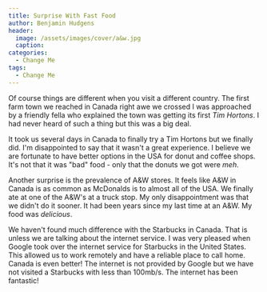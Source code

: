 ```yaml
---
title: Surprise With Fast Food
author: Benjamin Hudgens
header:
  image: /assets/images/cover/a&w.jpg
  caption:
categories:
  - Change Me
tags:
  - Change Me
---
```


Of course things are different when you visit a different country.  The first farm town we reached in Canada right awe we crossed I was approached by a friendly fella who explained the town was getting its first _Tim Hortons_.  I had never heard of such a thing but this was a big deal.

It took us several days in Canada to finally try a Tim Hortons but we finally did.  I'm disappointed to say that it wasn't a great experience.  I believe we are fortunate to have better options in the USA for donut and coffee shops.  It's not that it was "bad" food - only that the donuts we got were *meh*.

Another surprise is the prevalence of A&W stores.  It feels like A&W in Canada is as common as McDonalds is to almost all of the USA.  We finally ate at one of the A&W's at a truck stop.  My only disappointment was that we didn't do it sooner.  It had been years since my last time at an A&W.  My food was *delicious*.  

We haven't found much difference with the Starbucks in Canada.  That is unless we are talking about the internet service.  I was very pleased when Google took over the internet service for Starbucks in the United States.  This allowed us to work remotely and have a reliable place to call home.  Canada is even better!  The internet is not provided by Google but we have not visited a Starbucks with less than 100mb/s.  The internet has been fantastic!
